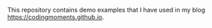 This repository contains demo examples that I have used in my blog https://codingmoments.github.io.
